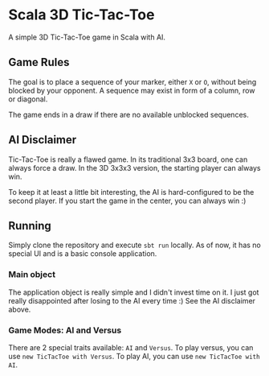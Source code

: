 # Scala 3D Tic-Tac-Toe
A simple 3D Tic-Tac-Toe game in Scala with AI.

## Game Rules
The goal is to place a sequence of your marker, either `X` or `O`, without
 being blocked by your opponent. A sequence may exist in form of a column,
 row or diagonal.

The game ends in a draw if there are no available unblocked sequences.

## AI Disclaimer
Tic-Tac-Toe is really a flawed game. In its traditional 3x3 board, one can always
force a draw. In the 3D 3x3x3 version, the starting player can always win.

To keep it at least a little bit interesting, the AI is hard-configured to be the
second player. If you start the game in the center, you can always win :)

## Running
Simply clone the repository and execute `sbt run` locally.
As of now, it has no special UI and is a basic console application.

### Main object
The application object is really simple and I didn't invest time on it.
I just got really disappointed after losing to the AI every time :)
See the AI disclaimer above.

### Game Modes: AI and Versus
There are 2 special traits available: `AI` and `Versus`.
To play versus, you can use `new TicTacToe with Versus`.
To play AI, you can use `new TicTacToe with AI`.